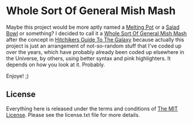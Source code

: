 # Whole Sort Of General Mish Mash

Maybe this project would be more aptly named a [Melting Pot][1] or a [Salad 
Bowl][2] or something?  I decided to call it a [Whole Sort Of General Mish 
Mash][3] after the concept in [Hitchikers Guide To The Galaxy][4] because
actually this project is just an arrangement of not-so-random stuff that I've
coded up over the years, which have probably already been coded up elsewhere in 
the Universe, by others, using better syntax and pink highlighters.  It depends
on how you look at it.  Probably.

Enjoye! ;)

## License

Everything here is released under the terms and conditions of [The MIT
License][5].  Please see the license.txt file for more details.

[1]: http://en.wikipedia.org/wiki/Melting_pot "Wikipedia entry for Melting Pot"
[2]: http://en.wikipedia.org/wiki/Salad_bowl_(cultural_idea) "Wikipedia entry for Salad Bowl"
[3]: http://hitchhikers.wikia.com/wiki/WSOGMM "Definition of WSOGMM - Hitchhiker Wiki"
[4]: http://en.wikipedia.org/wiki/Hitchikers_guide_to_the_galaxy "Wikipedia entry for Hitchhiker's Guide To The Galaxy"
[5]: http://www.opensource.org/licenses/mit-license.php "The MIT License"
